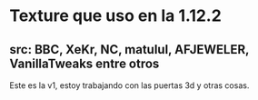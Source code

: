 # Texture que uso en la 1.12.2
## **src:** BBC, XeKr, NC, matulul, AFJEWELER, VanillaTweaks entre otros 

Este es la v1, estoy trabajando con las puertas 3d y otras cosas.